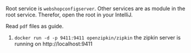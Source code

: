 Root service is ``webshopconfigserver``.
Other services are as module in the root service. Therefor, open the root in your IntelliJ.

Read ``pdf`` files as guide.

1) ``docker run -d -p 9411:9411 openzipkin/zipkin``
the zipkin server is running on http://localhost:9411


